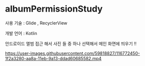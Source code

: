# albumPermissionStudy

사용 기술 : Glide , RecyclerView

개발 언어 : Kotlin

안드로이드 앨범 접근 해서 사진 들 중 하나 선택해서 메인 화면에 띄우기 !! 


https://user-images.githubusercontent.com/59818827/116772450-1f2a3280-aa8a-11eb-9a13-ddad60685582.mp4

